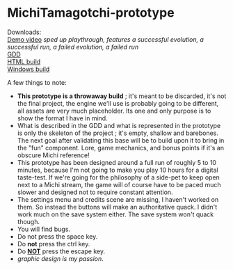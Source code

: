# MichiTamagotchi-prototype
Downloads:  
[Demo video](https://github.com/kopprfields/MichiTamagotchi-prototype/releases/download/prototype/demo_video.mp4) *sped up playthrough, features a successful evolution, a successful run, a failed evolution, a failed run*  
[GDD](https://github.com/kopprfields/MichiTamagotchi-prototype/releases/download/prototype/Michi.Tamagotchi.-.GDD.pdf)  
[HTML build](https://github.com/kopprfields/MichiTamagotchi-prototype/releases/download/prototype/prototype_build_HTML.zip)  
[Windows build](https://github.com/kopprfields/MichiTamagotchi-prototype/releases/download/prototype/prototype_build_Windows.zip)

A few things to note:
- **This prototype is a throwaway build** ; it's meant to be discarded, it's not the final project, the engine we'll use is probably going to be different, all assets are very much placeholder. Its one and only purpose is to show the format I have in mind.
- What is described in the GDD and what is represented in the prototype is only the skeleton of the project ; it's empty, shallow and barebones. The next goal after validating this base will be to build upon it to bring in the "fun" component. Lore, game mechanics, and bonus points if it's an obscure Michi reference!
- This prototype has been designed around a full run of roughly 5 to 10 minutes, because I'm not going to make you play 10 hours for a digital taste-test. If we're going for the philosophy of a side-pet to keep open next to a Michi stream, the game will of course have to be paced much slower and designed not to require constant attention.
- The settings menu and credits scene are missing, I haven't worked on them. So instead the buttons will make an authoritative quack. I didn't work much on the save system either. The save system won't quack though.
- You will find bugs.
- Do not press the space key.
- Do **not** press the ctrl key.
- Do <ins>**NOT**</ins> press the escape key.
- *graphic design is my passion*.
